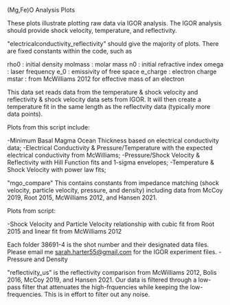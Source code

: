 (Mg,Fe)O Analysis Plots

These plots illustrate plotting raw data via IGOR analysis. The IGOR analysis should provide shock velocity, temperature, and reflectivity. 

"electricalconductivity_reflectivity" should give the majority of plots. There are fixed constants within the code, such as 

rho0 : initial density
molmass : molar mass 
n0 : initial refractive index
omega : laser frequency
e_0 : emissivity of free space
e_charge : electron charge 
mstar : from McWilliams 2012 for effective mass of an electron

This data set reads data from the temperature & shock velocity and reflectivity & shock velocity data sets from IGOR. It will then create a temperature fit in the same length as the reflectvity data (typically more data points). 

Plots from this script include: 

-Minimum Basal Magma Ocean Thickness based on electrical conductivity data;
-Electrical Conductivity & Pressure/Temperature with the expected electrical conductivity from McWilliams;
-Pressure/Shock Velocity & Reflectivity with Hill Function fits and 1-sigma envelopes;
-Temperature & Shock Velocity with power law fits;

"mgo_compare" This contains constants from impedance matching (shock velocity, particle velocity, pressure, and density) including data from McCoy 2019, Root 2015, McWilliams 2012, and Hansen 2021.

Plots from script:

-Shock Velocity and Particle Velocity relationship with cubic fit from Root 2015 and linear fit from McWilliams 2012

Each folder 38691-4 is the shot number and their designated data files. Please email me sarah.harter55@gmail.com for the IGOR experiment files.
-Pressure and Density 

"reflectivity_us" is the reflectivity comparison from McWilliams 2012, Bolis 2016, McCoy 2019, and Hansen 2021. Our data is filtered through a low-pass filter that attenuates the high-frquencies while keeping the low-frequencies. This is in effort to filter out any noise.


